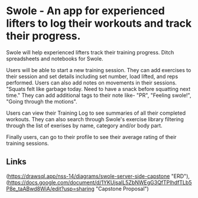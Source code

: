 # Swole - An app for experienced lifters to log their workouts and track their progress.
Swole will help experienced lifters track their training progress. Ditch spreadsheets and notebooks for Swole. 

Users will be able to start a new training session. They can add exercises to their session and set details including set number, load lifted, and reps performed. Users can also add notes on movements in their sessions. "Squats felt like garbage today. Need to have a snack before squatting next time." They can add additional tags to their note like- "PR", "Feeling swole!", "Going through the motions". 

Users can view their Training Log to see summaries of all their completed workouts. They can also search through Swole's exercise library filtering through the list of exerises by name, category and/or body part.

Finally users, can go to their profile to see their average rating of their training sessions.

## Links
(https://drawsql.app/nss-14/diagrams/swole-server-side-capstone "ERD"),
(https://docs.google.com/document/d/1YKUjsaIL5ZbNWEgG3QfTPIhdfTLb5P8e_taABwd8WiA/edit?usp=sharing "Capstone Proposal")

